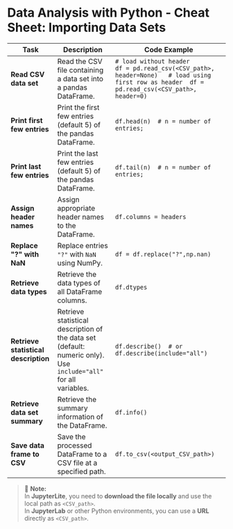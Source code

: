 # Data Analysis with Python - Cheat Sheet: Importing Data Sets

| **Task** | **Description** | **Code Example** |
|-----------|-----------------|------------------|
| **Read CSV data set** | Read the CSV file containing a data set into a pandas DataFrame. | ```# load without header                     df = pd.read_csv(<CSV_path>, header=None)   # load using first row as header  df = pd.read_csv(<CSV_path>, header=0)  ``` |
| **Print first few entries** | Print the first few entries (default 5) of the pandas DataFrame. | ```df.head(n)  # n = number of entries;``` |
| **Print last few entries** | Print the last few entries (default 5) of the pandas DataFrame. | ```df.tail(n)  # n = number of entries;``` |
| **Assign header names** | Assign appropriate header names to the DataFrame. | ```df.columns = headers``` |
| **Replace "?" with NaN** | Replace entries `"?"` with `NaN` using NumPy. | ```df = df.replace("?",np.nan)``` |
| **Retrieve data types** | Retrieve the data types of all DataFrame columns. | ```df.dtypes``` |
| **Retrieve statistical description** | Retrieve statistical description of the data set (default: numeric only). Use `include="all"` for all variables. | ```df.describe()  # or df.describe(include="all")``` |
| **Retrieve data set summary** | Retrieve the summary information of the DataFrame. | ```df.info()``` |
| **Save data frame to CSV** | Save the processed DataFrame to a CSV file at a specified path. | ```df.to_csv(<output_CSV_path>)``` |

> 📝 **Note:**  
> In **JupyterLite**, you need to **download the file locally** and use the local path as `<CSV_path>`.  
> In **JupyterLab** or other Python environments, you can use a **URL** directly as `<CSV_path>`.
